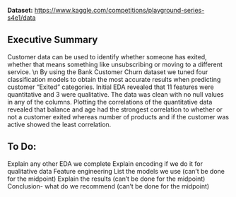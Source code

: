 **Dataset:** https://www.kaggle.com/competitions/playground-series-s4e1/data

## **Executive Summary**
Customer data can be used to identify whether someone has exited, whether that means something like unsubscribing or moving to a different service. \n 
By using the Bank Customer Churn dataset we tuned four classification models to obtain the most accurate results when predicting customer “Exited” categories. 
Initial EDA revealed that 11 features were quantitative and 3 were qualitative. The data was clean with no null values in any of the columns. 
Plotting the correlations of the quantitative data revealed that balance and age had the strongest correlation to whether or not a customer exited whereas number of products and if the customer was active showed the least correlation.

## **To Do:**
Explain any other EDA we complete
Explain encoding if we do it for qualitative data
Feature engineering
List the models we use (can’t be done for the midpoint)
Explain the results (can’t be done for the midpoint)
Conclusion- what do we recommend (can’t be done for the midpoint)
